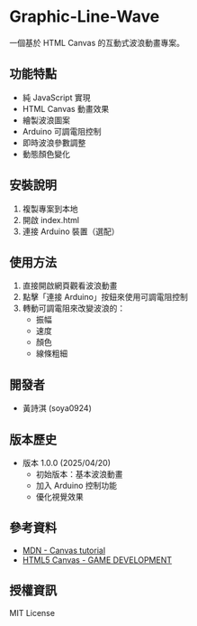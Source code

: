 # Graphic-Line-Wave

一個基於 HTML Canvas 的互動式波浪動畫專案。

## 功能特點
* 純 JavaScript 實現
* HTML Canvas 動畫效果
* 繪製波浪圖案
* Arduino 可調電阻控制
* 即時波浪參數調整
* 動態顏色變化

## 安裝說明
1. 複製專案到本地
2. 開啟 index.html
3. 連接 Arduino 裝置（選配）

## 使用方法
1. 直接開啟網頁觀看波浪動畫
2. 點擊「連接 Arduino」按鈕來使用可調電阻控制
3. 轉動可調電阻來改變波浪的：
   - 振幅
   - 速度
   - 顏色
   - 線條粗細

## 開發者
- 黃詩淇 (soya0924)

## 版本歷史
- 版本 1.0.0 (2025/04/20)
  - 初始版本：基本波浪動畫
  - 加入 Arduino 控制功能
  - 優化視覺效果

## 參考資料
* [MDN - Canvas tutorial](https://developer.mozilla.org/en-US/docs/Web/API/Canvas_API/Tutorial)
* [HTML5 Canvas - GAME DEVELOPMENT](https://www.youtube.com/watch?v=EYf_JwzwTlQ)

## 授權資訊
MIT License
